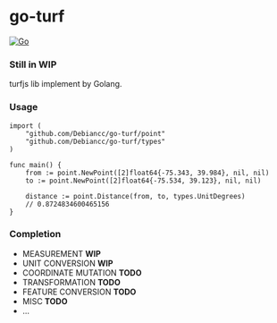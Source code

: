 # go-turf
[![Go](https://github.com/Debiancc/go-turf/actions/workflows/go.yml/badge.svg)](https://github.com/Debiancc/go-turf/actions/workflows/go.yml)
### Still in WIP

turfjs lib implement by Golang.

### Usage

```golang
import (
	"github.com/Debiancc/go-turf/point"
	"github.com/Debiancc/go-turf/types"
)

func main() {
    from := point.NewPoint([2]float64{-75.343, 39.984}, nil, nil)
    to := point.NewPoint([2]float64{-75.534, 39.123}, nil, nil)

    distance := point.Distance(from, to, types.UnitDegrees)
    // 0.8724834600465156
}
```

### Completion
- MEASUREMENT **WIP**
- UNIT CONVERSION **WIP**
- COORDINATE MUTATION **TODO**
- TRANSFORMATION **TODO**
- FEATURE CONVERSION **TODO**
- MISC **TODO**
- ...
 